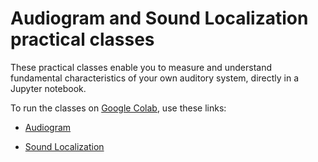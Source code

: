 # Audiogram and Sound Localization practical classes

These practical classes enable you to measure and understand fundamental characteristics of your own auditory system, directly in a Jupyter notebook.

To run the classes on [Google Colab](https://colab.research.google.com), use these links:

* [Audiogram](https://colab.research.google.com/github/ben-willmore/jupyter-psychoacoustics/blob/master/notebooks/Audiogram.ipynb)

* [Sound Localization](https://colab.research.google.com/github/ben-willmore/jupyter-psychoacoustics/blob/master/notebooks/Sound%20Localization.ipynb)
